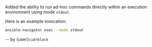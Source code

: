 Added the ability to run ad-hoc commands directly within an execution
environment using mode `stdout`.

Here is an example invocation:
```bash
ansible-navigator exec --mode stdout
```

-- by {user}`cidrblock`
